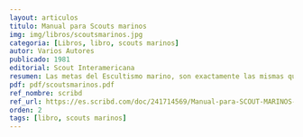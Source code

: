 ```yaml
---
layout: articulos
titulo: Manual para Scouts marinos
img: img/libros/scoutsmarinos.jpg
categoria: [Libros, libro, scouts marinos]
autor: Varios Autores
publicado: 1981
editorial: Scout Interamericana
resumen: Las metas del Escultismo marino, son exactamente las mismas que del resto del Movimiento. El programa es el mismo, pero con algo más incluido en él. El Escultismo marino ha sido una parte del programa Scout desde que el Movimiento empezó.
pdf: pdf/scoutsmarinos.pdf
ref_nombre: scribd
ref_url: https://es.scribd.com/doc/241714569/Manual-para-SCOUT-MARINOS-pdf
orden: 2
tags: [libro, scouts marinos]
---
```

